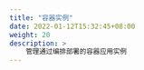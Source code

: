 ```yaml
---
title: "容器实例"
date: 2022-01-12T15:32:45+08:00
weight: 20
description: >
    管理通过编排部署的容器应用实例
---
```


